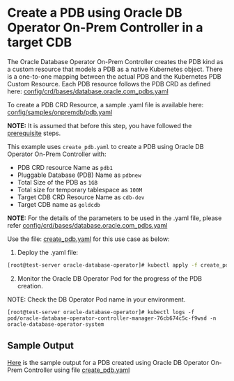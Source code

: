 # Create a PDB using Oracle DB Operator On-Prem Controller in a target CDB

The Oracle Database Operator On-Prem Controller creates the PDB kind as a custom resource that models a PDB as a native Kubernetes object. There is a one-to-one mapping between the actual PDB and the Kubernetes PDB Custom Resource. Each PDB resource follows the PDB CRD as defined here: [config/crd/bases/database.oracle.com_pdbs.yaml](../../../config/crd/bases/database.oracle.com_pdbs.yaml)

To create a PDB CRD Resource, a sample .yaml file is available here: [config/samples/onpremdb/pdb.yaml](../../../config/samples/onpremdb/pdb.yaml)

**NOTE:** It is assumed that before this step, you have followed the [prerequisite](./../README.md#prerequsites-to-manage-pdb-life-cycle-using-oracle-db-operator-on-prem-database-controller) steps.

This example uses `create_pdb.yaml` to create a PDB using Oracle DB Operator On-Prem Controller with:

- PDB CRD resource Name as `pdb1`
- Pluggable Database (PDB) Name as `pdbnew`
- Total Size of the PDB as `1GB`
- Total size for temporary tablespace as `100M`
- Target CDB CRD Resource Name as `cdb-dev`
- Target CDB name as `goldcdb`

**NOTE:** For the details of the parameters to be used in the .yaml file, please refer [config/crd/bases/database.oracle.com_pdbs.yaml](../../../config/crd/bases/database.oracle.com_pdbs.yaml)

Use the file: [create_pdb.yaml](./create_pdb.yaml) for this use case as below:

1. Deploy the .yaml file:
```sh
[root@test-server oracle-database-operator]# kubectl apply -f create_pdb.yaml
```

2. Monitor the Oracle DB Operator Pod for the progress of the PDB creation.

NOTE: Check the DB Operator Pod name in your environment.

```
[root@test-server oracle-database-operator]# kubectl logs -f pod/oracle-database-operator-controller-manager-76cb674c5c-f9wsd -n oracle-database-operator-system
```

## Sample Output

[Here](./create_pdb.log) is the sample output for a PDB created using Oracle DB Operator On-Prem Controller using file [create_pdb.yaml](./create_pdb.yaml)

